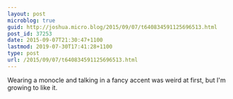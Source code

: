```yaml
---
layout: post
microblog: true
guid: http://joshua.micro.blog/2015/09/07/t640834591125696513.html
post_id: 37253
date: 2015-09-07T21:30:47+1100
lastmod: 2019-07-30T17:41:28+1100
type: post
url: /2015/09/07/t640834591125696513.html
---
```

Wearing a monocle and talking in a fancy accent was weird at first, but I'm growing to like it.
